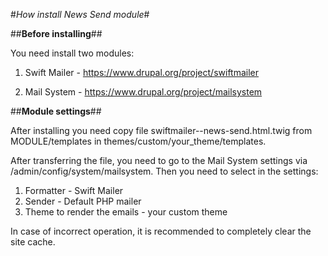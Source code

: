 #*How install News Send module*#

##**Before installing**##

You need install two modules:

1. Swift Mailer - https://www.drupal.org/project/swiftmailer

2. Mail System - https://www.drupal.org/project/mailsystem

##**Module settings**##

After installing you need copy file swiftmailer--news-send.html.twig from
MODULE/templates in themes/custom/your_theme/templates.

After transferring the file, you need to go to the Mail System settings
via /admin/config/system/mailsystem.
Then you need to select in the settings:

1. Formatter - Swift Mailer
2. Sender - Default PHP mailer
3. Theme to render the emails - your custom theme

In case of incorrect operation, it is recommended to completely clear the
site cache.
